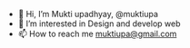 - 👋 Hi, I’m Mukti upadhyay, @muktiupa
- 👀 I’m interested in Design and develop web 
- 📫 How to reach me muktiupa@gmail.com



<!---
muktiupa/muktiupa is a ✨ special ✨ repository because its `README.md` (this file) appears on your GitHub profile.
You can click the Preview link to take a look at your changes.
--->
